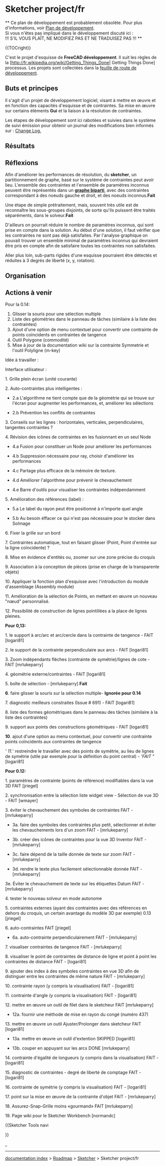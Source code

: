 # Sketcher project/fr
**
Ce plan de développement est probablement obsolète. Pour plus d'informations, voir [Plan de développement](Development_roadmap/fr.md).<br>
Si vous n'êtes pas impliqué dans le développement discuté ici :<br>
!!! S'IL VOUS PLAÎT, NE MODIFIEZ PAS ET NE TRADUISEZ PAS !!!
**


{{TOCright}}

C\'est le projet d\'esquisse de **FreeCAD développement**. Il suit les règles de la \[<http://fr.wikipedia.org/wiki/Getting_Things_Done>\| Getting Things Done\] processus. Les projets sont collectées dans la [feuille de route de développement](Development_roadmap/fr.md).

## Buts et principes 

Il s\'agit d\'un projet de développement logiciel, visant à mettre en œuvre et en fonction des capacités d\'esquisse et de contraintes. Sa mise en œuvre sur certains éléments **Gui** et la liaison à la résolution de contraintes.

Les étapes de développement sont ici rabotées et suivies dans le système de suivi émission pour obtenir un journal des modifications bien informés sur : [Change Log.](http://www.freecadweb.org/tracker/)

## Résultats

## Réflexions

Afin d\'améliorer les performances de résolution, du **sketcher**, un partitionnement de graphe, basé sur le système de contraintes peut avoir lieu. L\'ensemble des contraintes et l\'ensemble de paramètres inconnus peuvent être représentés dans un **[graphe biparti](http://fr.wikipedia.org/wiki/Graphe_biparti)**, avec des contraintes correspondant à des noeuds gauche et droit, et des noeuds inconnus.**Fait**

Une étape de simple prétraitement, mais, souvent très utile est de reconnaître les sous-groupes disjoints, de sorte qu\'ils puissent être traités séparéments, dans le solveur.**Fait**

D'ailleurs on pourrait réduire le nombre de paramètres inconnus, qui sont prise en compte dans la solution. Au début d\'une solution, il faut vérifier que les contraintes ne sont pas déjà satisfaites. Par l\'analyse graphique on pouvait trouver un ensemble minimal de paramètres inconnus qui devraient être pris en compte afin de satisfaire toutes les contraintes non satisfaites.

Aller plus loin, sub-parts rigides d\'une esquisse pourraient être détectés et réduites à 3 degrés de liberté (x, y, rotation).

## Organisation

## Actions à venir 

Pour la 0.14:

1.  Glisser la souris pour une sélection multiple
2.  Liste des géométries dans le panneau de tâches (similaire à la liste des contraintes)
3.  Ajout d\'une option de menu contextuel pour convertir une contrainte de points coïncidents en contraintes de tangence
4.  Outil Polygone (commodité)
5.  Mise à jour de la documentation wiki sur la contrainte Symmetrie et l\'outil Polyligne (m-key)

Idée à travailler :

Interface utilisateur :

1\. Grille plein écran (unité courante)

2\. Auto-contraintes plus intelligentes :

-   2.a L\'algorithme ne tient compte que de la géométrie qui se trouve sur l\'écran pour augmenter les performances, et, améliorer les sélections

-   2.b Prévention les conflits de contraintes

3\. Conseils sur les lignes : horizontales, verticales, perpendiculaires, tangentes contraintes ?

4\. Révision des icônes de contraintes en les fusionnant en un seul Node

-   4.a Fusion pour constituer un Node pour améliorer les performances

-   4.b Suppression nécessaire pour ray, choisir d\'améliorer les performances

-   4.c Partage plus efficace de la mémoire de texture.

-   4.d Améliorer l\'algorithme pour prévenir le chevauchement

-   4.e Barre d\'outils pour visualiser les contraintes indépendamment

5\. Amélioration des références (label) :

-   5.a Le label du rayon peut être positionné à n\'importe quel angle

-   5.b Au besoin éffacer ce qui n\'est pas nécessaire pour le stocker dans SoImage

6\. Fixer la grille sur un bord

7\. Contraintes automatique, tout en faisant glisser (Point, Point d\'entrée sur la ligne coïncidente) ?

8\. Mise en évidence d\'entités ou, zoomer sur une zone précise du croquis

9\. Association à la conception de pièces (prise en charge de la transparente objets)

10\. Appliquer la fonction plan d\'esquisse avec l\'introduction du module d\'assemblage (Assembly module)

11\. Amélioration de la sélection de Points, en mettant en œuvre un nouveau \"nœud\" personnalisé.

12\. Possibilité de construction de lignes pointillées a la place de lignes pleines.

**Pour 0,13:**

1\. le support à arc/arc et arc/cercle dans la contrainte de tangence - FAIT \[logari81\]

2\. le support de la contrainte perpendiculaire aux arcs - FAIT \[logari81\]

3\. Zoom indépendants flèches (contrainte de symétrie)/lignes de cote - FAIT \[mrlukeparry\]

4\. géométrie externe/contraintes - FAIT \[logari81\]

5\. boîte de sélection - \[mrlukeparry\] **Fait**

**6**. faire glisser la souris sur la sélection multiple- **Ignorée pour 0.14**

7\. diagnostic meilleurs constraites (Issue \# 691) - FAIT \[logari81\]

8\. liste des formes géométriques dans le panneau des tâches (similaire à la liste des contraintes)

9\. support aux points des constructions géométriques - FAIT \[logari81\]

**10**. ajout d\'une option au menu contextuel, pour convertir une contrainte points coïncidents aux contraintes de tangence

*\' 11.*\' restreindre le travailler avec des points de symétrie, au lieu de lignes de symétrie (utile par exemple pour la définition du point central) - *\'FAIT* \"\[logari81\]

**Pour 0.12:**

1\. paramètres de contrainte (points de référence) modifiables dans la vue 3D FAIT \[jriegel\]

2\. synchronisation entre la sélection liste widget view - Sélection de vue 3D - FAIT \[wmayer\]

3\. éviter le chevauchement des symboles de contraintes FAIT - \[mrlukeparry\]

-   3a. faire des symboles des contraintes plus petit, sélectionner et éviter les chevauchements lors d\'un zoom FAIT - \[mrlukeparry\]

-   3b. créer des icônes de contraintes pour la vue 3D Inventor FAIT - \[mrlukeparry\]

-   3c. faire dépend de la taille donnée de texte sur zoom FAIT - \[mrlukeparry\]

-   3d. rendre le texte plus facilement sélectionnable donnée FAIT - \[mrlukeparry\]

3e. Éviter le chevauchement de texte sur les étiquettes Datum FAIT - \[mrlukeparry\]

4\. tester le nouveau solveur en mode autonome

5\. contraintes externes (ayant des contraintes avec des références en dehors du croquis, un certain avantage du modèle 3D par exemple) 0.13 \[jriegel\]

6\. auto-contraintes FAIT \[jriegel\]

-   6a. auto-contrainte perpendiculairement FAIT - \[mrlukeparry\]

7\. visualiser contraintes de tangence FAIT - \[mrlukeparry\]

8\. visualiser le point de contraintes de distance de ligne et point à point les contraintes de distance FAIT - \[logari81\]

9\. ajouter des index à des symboles contraintes en vue 3D afin de distinguer entre les contraintes de même nature FAIT - \[mrlukeparry\]

10\. contrainte rayon (y compris la visualisation) FAIT - \[logari81\]

11\. contrainte d\'angle (y compris la visualisation) FAIT - \[logari81\]

12\. mettre en œuvre un outil de filet dans le sketcheur FAIT \[mrlukeparry\]

-   12a. fournir une méthode de mise en rayon du congé (numéro 437)

13\. mettre en œuvre un outil Ajuster/Prolonger dans sketcheur FAIT \[logari81\]

-   13a. mettre en œuvre un outil d\'extention SKIPPED \[logari81\]

-   13b. couper en appuyant sur les arcs DONE \[mrlukeparry\]

14\. contrainte d\'égalité de longueurs (y compris dans la visualisation) FAIT - \[logari81\]

15\. diagnostic de contraintes - degré de liberté de comptage FAIT - \[logari81\]

16\. contrainte de symétrie (y compris la visualisation) FAIT - \[logari81\]

17\. point sur ​​la mise en œuvre de la contrainte d\'objet FAIT - \[mrlukeparry\]

18\. Assurez-Snap-Grille moins «gourmand» FAIT \[mrlukeparry\]

19\. Page wiki pour le Sketcher Workbench \[normandc\]


{{Sketcher Tools navi

}}  

_

---
[documentation index](../README.md) > [Roadmap](Category_Roadmap.md) > [Sketcher](Sketcher_Workbench.md) > Sketcher project/fr
